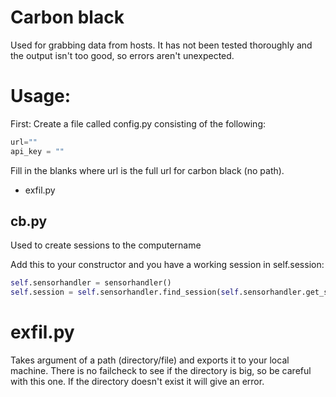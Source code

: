 # Carbon black
Used for grabbing data from hosts. It has not been tested thoroughly and the output isn't too good, so errors aren't unexpected.

# Usage:
First: Create a file called config.py consisting of the following:<br>

```python
url=""
api_key = ""
```
Fill in the blanks where url is the full url for carbon black (no path).

* exfil.py <path> <computername>

## cb.py
Used to create sessions to the computername<br>

Add this to your constructor and you have a working session in self.session:<br>

```python
self.sensorhandler = sensorhandler()
self.session = self.sensorhandler.find_session(self.sensorhandler.get_sensordata(computername))
```

# exfil.py 
Takes argument of a path (directory/file) and exports it to your local machine. There is no failcheck to see if the directory is big, so be careful with this one. If the directory doesn't exist it will give an error.
